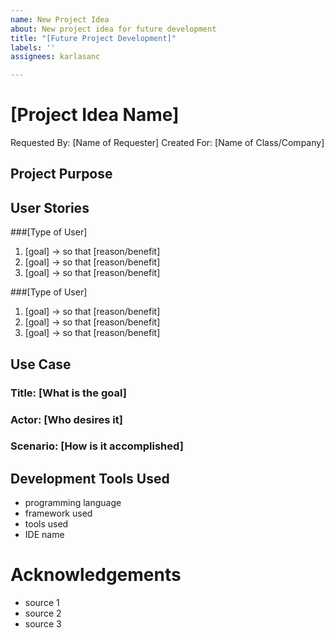 ```yaml
---
name: New Project Idea
about: New project idea for future development
title: "[Future Project Development]"
labels: ''
assignees: karlasanc

---
```


# [Project Idea Name]
Requested By: [Name of Requester]
Created For: [Name of Class/Company]

## Project Purpose
<!-- Provide a general description of what the project's main purpose is-->

## User Stories
###[Type of User]
1. [goal] -> so that [reason/benefit]
2. [goal] -> so that [reason/benefit]
3. [goal] -> so that [reason/benefit]

###[Type of User]
1. [goal] -> so that [reason/benefit]
2. [goal] -> so that [reason/benefit]
3. [goal] -> so that [reason/benefit]

<!-- List out single, small scenarios from a user perspective describing what the users goal will be, what the user want to do it, and why they want to do-->
<!-- Focus on what the user wants to accomplish and why-->

## Use Case
### Title: [What is the goal]
### Actor: [Who desires it]
### Scenario: [How is it accomplished]

## Development Tools Used
- programming language
- framework used
- tools used
- IDE name
<!-- Include any type of relevant technology used/need to use to create project. -->

# Acknowledgements
- source 1
- source 2
- source 3
<!-- Include all other revelant website, or resources, used to research project details -->
